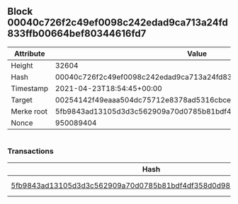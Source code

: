 ## Block 00040c726f2c49ef0098c242edad9ca713a24fd833ffb00664bef80344616fd7

Attribute | Value
--- | ---
Height | 32604
Hash | 00040c726f2c49ef0098c242edad9ca713a24fd833ffb00664bef80344616fd7
Timestamp | 2021-04-23T18:54:45+00:00
Target | 00254142f49eaaa504dc75712e8378ad5316cbcead634704b3734b6271167cc4
Merke root | 5fb9843ad13105d3d3c562909a70d0785b81bdf4df358d0d98c74dbabc93e416
Nonce | 950089404

```

```

### Transactions

Hash | Amount
--- | ---
[5fb9843ad13105d3d3c562909a70d0785b81bdf4df358d0d98c74dbabc93e416](5fb9843ad13105d3d3c562909a70d0785b81bdf4df358d0d98c74dbabc93e416.md) | 10.00000000 SKEPTI 
